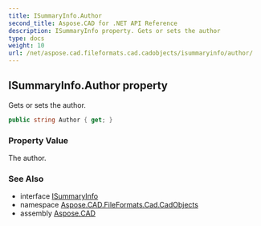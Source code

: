 ```yaml
---
title: ISummaryInfo.Author
second_title: Aspose.CAD for .NET API Reference
description: ISummaryInfo property. Gets or sets the author
type: docs
weight: 10
url: /net/aspose.cad.fileformats.cad.cadobjects/isummaryinfo/author/
---
```

## ISummaryInfo.Author property

Gets or sets the author.

```csharp
public string Author { get; }
```

### Property Value

The author.

### See Also

* interface [ISummaryInfo](../)
* namespace [Aspose.CAD.FileFormats.Cad.CadObjects](../../isummaryinfo/)
* assembly [Aspose.CAD](../../../)


